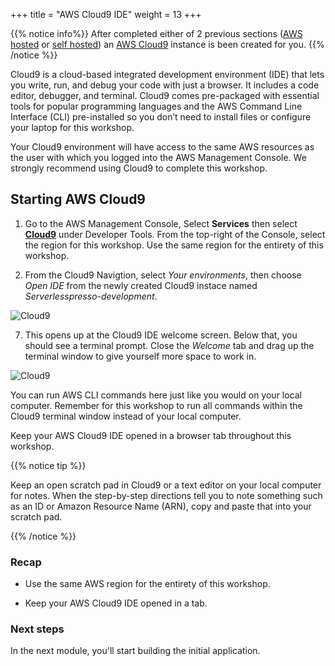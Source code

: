 +++
title = "AWS Cloud9 IDE"
weight = 13
+++

{{% notice info%}}
After completed either of 2 previous sections ([AWS hosted](/0-setup/1-aws-hosted.html) or [self hosted](/0-setup/1-awselfs-hosted.html)) an [AWS Cloud9](https://aws.amazon.com/cloud9/) instance is been created for you.
 {{% /notice %}}

Cloud9 is a cloud-based integrated development environment (IDE) that lets you write, run, and debug your code with just a browser. It includes a code editor, debugger, and terminal. Cloud9 comes pre-packaged with essential tools for popular programming languages and the AWS Command Line Interface (CLI) pre-installed so you don’t need to install files or configure your laptop for this workshop.

Your Cloud9 environment will have access to the same AWS resources as the user with which you logged into the AWS Management Console. We strongly recommend using Cloud9 to complete this workshop.

## Starting AWS Cloud9 ##


1. Go to the AWS Management Console, Select **Services** then select [**Cloud9**](https://us-east-1.console.aws.amazon.com/cloud9/home) under Developer Tools. From the top-right of the Console, select the  region for this workshop.  Use the same region for the entirety of this workshop.

7. From the Cloud9 Navigtion, select *Your environments*, then choose *Open IDE* from the newly created Cloud9 instace named *Serverlesspresso-development*.

![Cloud9](../images/se-mod0-cloud9-env.png)


7. This opens up at the Cloud9 IDE welcome screen. Below that, you should see a terminal prompt. Close the *Welcome* tab and drag up the terminal window to give yourself more space to work in.

![Cloud9](../images/setup5.png)

You can run AWS CLI commands here just like you would on your local computer. Remember for this workshop to run all commands within the Cloud9 terminal window instead of your local computer.

Keep your AWS Cloud9 IDE opened in a browser tab throughout this workshop.


{{% notice tip %}}

Keep an open scratch pad in Cloud9 or a text editor on your local computer for notes. When the step-by-step directions tell you to note something such as
an ID or Amazon Resource Name (ARN), copy and paste that into your scratch pad.

{{% /notice %}}

### Recap

- Use the same AWS region for the entirety of this workshop.

- Keep your AWS Cloud9 IDE opened in a tab.

### Next steps

In the next module, you'll start building the initial application.

[region-table]: https://aws.amazon.com/about-aws/global-infrastructure/regional-product-services/
[static-web-hosting]: ../1-frontend/
[1-app-deploy]: ../1-app-deploy/
